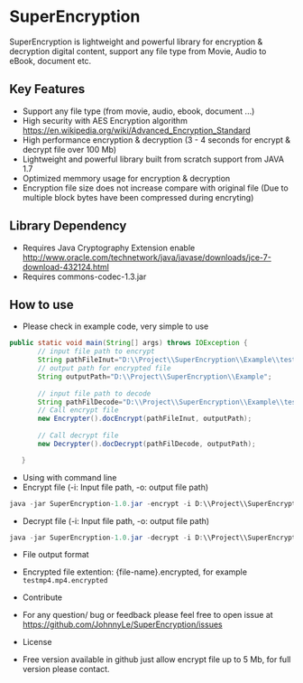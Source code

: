 # SuperEncryption
SuperEncryption is lightweight and powerful library for encryption &amp; decryption digital content, support any file type from Movie, Audio to eBook, document etc.

## Key Features
 - Support any file type (from movie, audio, ebook, document ...)
 - High security with AES Encryption algorithm https://en.wikipedia.org/wiki/Advanced_Encryption_Standard
 - High performance encryption & decryption (3 - 4 seconds for encrypt & decrypt file over 100 Mb)
 - Lightweight and powerful library built from scratch support from JAVA 1.7
 - Optimized memmory usage for encryption & decryption
 - Encryption file size does not increase compare with original file (Due to multiple block bytes have been compressed during encryting)
 
 ## Library Dependency 
 - Requires Java Cryptography Extension enable http://www.oracle.com/technetwork/java/javase/downloads/jce-7-download-432124.html
 - Requires commons-codec-1.3.jar
 
## How to use
 - Please check in example code, very simple to use
 ```java
 public static void main(String[] args) throws IOException {
        // input file path to encrypt
        String pathFileInut="D:\\Project\\SuperEncryption\\Example\\testmp4.mp4";
        // output path for encrypted file
        String outputPath="D:\\Project\\SuperEncryption\\Example";
        
        // input file path to decode
        String pathFilDecode="D:\\Project\\SuperEncryption\\Example\\testmp4.mp4.encrypted";
        // Call encrypt file
        new Encrypter().docEncrypt(pathFileInut, outputPath);
        
        // Call decrypt file
        new Decrypter().docDecrypt(pathFilDecode, outputPath);

    }  
 ```
 
 - Using with command line 
  - Encrypt file (-i: Input file path, -o: output file path)
```java
java -jar SuperEncryption-1.0.jar -encrypt -i D:\\Project\\SuperEncryption\\Example\\testmp4.mp4 -o D:\\Project\\SuperEncryption\\Example
```

  - Decrypt file (-i: Input file path, -o: output file path)
```java
java -jar SuperEncryption-1.0.jar -decrypt -i D:\\Project\\SuperEncryption\\Example\\testmp4.mp4.encrypted -o D:\\Project\\SuperEncryption\\Example
```
 - File output format
  - Encrypted file extention: {file-name}.encrypted, for example ```testmp4.mp4.encrypted```

 - Contribute
  - For any question/ bug or feedback please feel free to open issue at https://github.com/JohnnyLe/SuperEncryption/issues 

 - License 
  - Free version available in github just allow encrypt file up to 5 Mb, for full version please contact.
